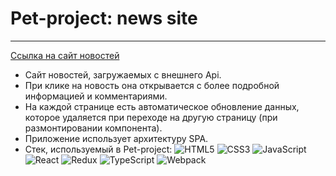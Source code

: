 # Pet-project: news site
***
[Ссылка на сайт новостей](https://trushinys.github.io/Pet-project/)
* Сайт новостей, загружаемых с внешнего Api. 
* При клике на новость она открывается с более подробной информацией и комментариями. 
* На каждой странице есть автоматическое обновление данных, которое удаляется при переходе на другую страницу (при размонтировании компонента).
* Приложение использует архитектуру SPA.
* Стек, используемый в Pet-project:
	![HTML5](https://img.shields.io/badge/html5-%23E34F26.svg?style=for-the-badge&logo=html5&logoColor=white) ![CSS3](https://img.shields.io/badge/css3-%231572B6.svg?style=for-the-badge&logo=css3&logoColor=white) ![JavaScript](https://img.shields.io/badge/javascript-%23323330.svg?style=for-the-badge&logo=javascript&logoColor=%23F7DF1E) ![React](https://img.shields.io/badge/react-%2320232a.svg?style=for-the-badge&logo=react&logoColor=%2361DAFB) ![Redux](https://img.shields.io/badge/redux-%23593d88.svg?style=for-the-badge&logo=redux&logoColor=white) ![TypeScript](https://img.shields.io/badge/typescript-%23007ACC.svg?style=for-the-badge&logo=typescript&logoColor=white) ![Webpack](https://img.shields.io/badge/webpack-%238DD6F9.svg?style=for-the-badge&logo=webpack&logoColor=black)
